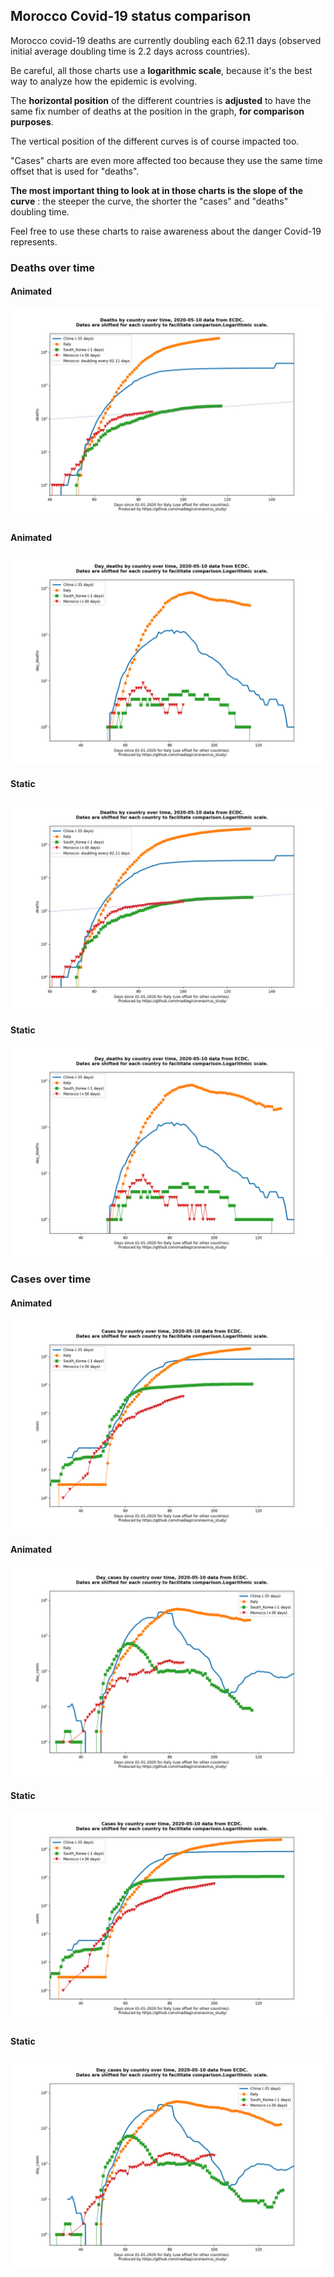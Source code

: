 ## Morocco Covid-19 status comparison 

Morocco covid-19 deaths are currently doubling each 62.11 days (observed initial average doubling time is 2.2 days across countries).



Be careful, all those charts use a **logarithmic scale**, because it's the best way to analyze how the epidemic is evolving.
 
The **horizontal position** of the different countries is **adjusted** to have the same fix number of deaths at the position in the graph, **for comparison purposes**.

The vertical position of the different curves is of course impacted too.

"Cases" charts are even more affected too because they use the same time offset that is used for "deaths".

**The most important thing to look at in those charts is the slope of the curve** : the steeper the curve, the shorter the "cases" and "deaths" doubling time.

Feel free to use these charts to raise awareness about the danger Covid-19 represents. 


 
### Deaths over time
 
#### Animated
![Morocco covid-19 deaths animated chart](https://raw.githubusercontent.com/madlag/coronavirus_study/master/notebooks/graphs/2020-05-10/countries/Morocco/2020-05-10_Morocco_deaths.gif "Morocco covid-19 deaths animated chart")   
 
#### Animated
![Morocco covid-19 daily deaths animated chart](https://raw.githubusercontent.com/madlag/coronavirus_study/master/notebooks/graphs/2020-05-10/countries/Morocco/2020-05-10_Morocco_day_deaths.gif "Morocco covid-19 day_deaths animated chart")   
 
#### Static
![Morocco covid-19 deaths static chart](https://raw.githubusercontent.com/madlag/coronavirus_study/master/notebooks/graphs/2020-05-10/countries/Morocco/2020-05-10_Morocco_deaths.png "Morocco covid-19 deaths static chart")   
 
#### Static
![Morocco covid-19 daily deaths static chart](https://raw.githubusercontent.com/madlag/coronavirus_study/master/notebooks/graphs/2020-05-10/countries/Morocco/2020-05-10_Morocco_day_deaths.png "Morocco covid-19 day_deaths static chart")   

 
### Cases over time
 
#### Animated
![Morocco covid-19 cases animated chart](https://raw.githubusercontent.com/madlag/coronavirus_study/master/notebooks/graphs/2020-05-10/countries/Morocco/2020-05-10_Morocco_cases.gif "Morocco covid-19 cases animated chart")   
 
#### Animated
![Morocco covid-19 daily cases animated chart](https://raw.githubusercontent.com/madlag/coronavirus_study/master/notebooks/graphs/2020-05-10/countries/Morocco/2020-05-10_Morocco_day_cases.gif "Morocco covid-19 day_cases animated chart")   
 
#### Static
![Morocco covid-19 cases static chart](https://raw.githubusercontent.com/madlag/coronavirus_study/master/notebooks/graphs/2020-05-10/countries/Morocco/2020-05-10_Morocco_cases.png "Morocco covid-19 cases static chart")   
 
#### Static
![Morocco covid-19 daily cases static chart](https://raw.githubusercontent.com/madlag/coronavirus_study/master/notebooks/graphs/2020-05-10/countries/Morocco/2020-05-10_Morocco_day_cases.png "Morocco covid-19 day_cases static chart")   


